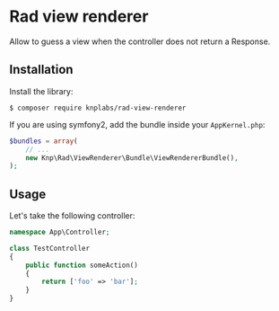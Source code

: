 Rad view renderer
=================

Allow to guess a view when the controller does not return a Response.

## Installation

Install the library:

```
$ composer require knplabs/rad-view-renderer
```

If you are using symfony2, add the bundle inside your `AppKernel.php`:

```php
$bundles = array(
    // ...
    new Knp\Rad\ViewRenderer\Bundle\ViewRendererBundle(),
);
```

## Usage

Let's take the following controller:

```php
namespace App\Controller;

class TestController
{
    public function someAction()
    {
        return ['foo' => 'bar'];
    }
}
```
